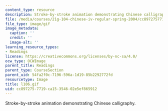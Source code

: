 ```yaml
---
content_type: resource
description: Stroke-by-stroke animation demonstrating Chinese calligraphy.
file: /media/courses/21g-104-chinese-iv-regular-spring-2004/cc8972757719ca15354602e5ef865912_l106.gif
file_type: image/gif
image_metadata:
  caption: ''
  credit: ''
  image-alt: ''
learning_resource_types:
- Readings
license: https://creativecommons.org/licenses/by-nc-sa/4.0/
ocw_type: OCWImage
parent_title: Readings
parent_type: CourseSection
parent_uid: 54fa2f0c-7196-596a-1d19-85b2292772fd
resourcetype: Image
title: l106.gif
uid: cc897275-7719-ca15-3546-02e5ef865912
---
```

Stroke-by-stroke animation demonstrating Chinese calligraphy.